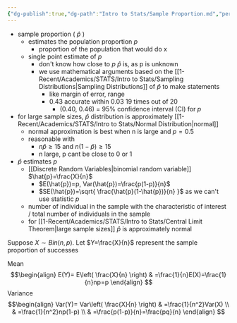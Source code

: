```yaml
---
{"dg-publish":true,"dg-path":"Intro to Stats/Sample Proportion.md","permalink":"/intro-to-stats/sample-proportion/","created":"2024-04-01T13:34:06.182-04:00","updated":"2025-07-07T17:21:02.522-04:00"}
---
```


- sample proportion ( $\hat{p}$ )  
	- estimates the population proportion $p$
		- proportion of the population that would do x
	- single point estimate of $p$ 
		- don't know how close to $p$ $\hat{p}$ is, as p is unknown
		- we use mathematical arguments based on the [[1-Recent/Academics/STATS/Intro to Stats/Sampling Distributions\|Sampling Distributions]] of $\hat{p}$ to make statements
			- like margin of error, range
			- 0.43 accurate within 0.03 19 times out of 20
				- (0.40, 0.46) = 95% confidence interval (CI) for $p$
- for large sample sizes, $\hat{p}$ distribution is approximately [[1-Recent/Academics/STATS/Intro to Stats/Normal Distribution\|normal]]
	- normal approximation is best when n is large and $p = 0.5$
	- reasonable with 
		- $n \hat{p}\geq 15\text{ and }n(1-\hat{p})\geq 15$
		- n large, p cant be close to 0 or 1
- $\hat{p}$ estimates $p$
	- [[Discrete Random Variables\|binomial random variable]] $\hat{p}=\frac{X}{n}$
		- $E(\hat{p})=p, Var(\hat{p})=\frac{p(1-p)}{n}$
		- $SE(\hat{p})=\sqrt{ \frac{\hat{p}(1-\hat{p})}{n} }$ as we can't use statistic $p$
	-  number of individual in the sample with the characteristic of interest / total number of individuals in the sample
	- for [[1-Recent/Academics/STATS/Intro to Stats/Central Limit Theorem\|large sample sizes]] $\hat{p}$ is approximately normal

Suppose $X \sim Bin(n,p)$. Let $Y=\frac{X}{n}$ represent the sample proportion of successes

Mean$$\begin{align}
  E(Y)=  E\left( \frac{X}{n} \right) & =\frac{1}{n}E(X)=\frac{1}{n}np=p
\end{align}
$$Variance $$\begin{align}
Var(Y)= Var\left( \frac{X}{n} \right)   & =\frac{1}{n^2}Var(X) \\
 & =\frac{1}{n^2}np(1-p) \\
 & =\frac{p(1-p)}{n}=\frac{pq}{n}
\end{align}
$$

